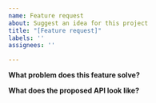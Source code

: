 ```yaml
---
name: Feature request
about: Suggest an idea for this project
title: "[Feature request]"
labels: ''
assignees: ''

---
```


**What problem does this feature solve?**


**What does the proposed API look like?**
